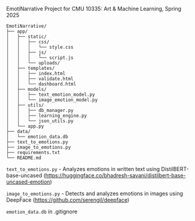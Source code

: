 EmotiNarrative
Project for CMU 10335: Art & Machine Learning, Spring 2025

```
EmotiNarrative/
├── app/
│   ├── static/
│   │   ├── css/
│   │   │   └── style.css
│   │   ├── js/
│   │   │   └── script.js
│   │   └── uploads/
│   ├── templates/
│   │   ├── index.html
│   │   ├── validate.html
│   │   └── dashboard.html
│   ├── models/
│   │   ├── text_emotion_model.py
│   │   └── image_emotion_model.py
│   ├── utils/
│   │   ├── db_manager.py
│   │   ├── learning_engine.py
│   │   └── json_utils.py
│   └── app.py
├── data/
│   └── emotion_data.db
├── text_to_emotions.py
├── image_to_emotions.py
├── requirements.txt
└── README.md
```

`text_to_emotions.py` - Analyzes emotions in written text using DistilBERT-base-uncased (https://huggingface.co/bhadresh-savani/distilbert-base-uncased-emotion)

`image_to_emotions.py` - Detects and analyzes emotions in images using DeepFace (https://github.com/serengil/deepface)

`emotion_data.db` in .gitignore